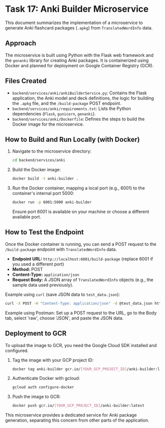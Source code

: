 # Task 17: Anki Builder Microservice

This document summarizes the implementation of a microservice to generate Anki flashcard packages (`.apkg`) from `TranslatedWordInfo` data.

## Approach

The microservice is built using Python with the Flask web framework and the `genanki` library for creating Anki packages. It is containerized using Docker and planned for deployment on Google Container Registry (GCR).

## Files Created

- `backend/services/anki/ankiBuilderService.py`: Contains the Flask application, the Anki model and deck definitions, the logic for building the `.apkg` file, and the `/build-package` POST endpoint.
- `backend/services/anki/requirements.txt`: Lists the Python dependencies (`Flask`, `gunicorn`, `genanki`).
- `backend/services/anki/Dockerfile`: Defines the steps to build the Docker image for the microservice.

## How to Build and Run Locally (with Docker)

1.  Navigate to the microservice directory:
    ```bash
    cd backend/services/anki
    ```
2.  Build the Docker image:
    ```bash
    docker build -t anki-builder .
    ```
3.  Run the Docker container, mapping a local port (e.g., 6001) to the container's internal port 5000:
    ```bash
    docker run -p 6001:5000 anki-builder
    ```
    Ensure port 6001 is available on your machine or choose a different available port.

## How to Test the Endpoint

Once the Docker container is running, you can send a POST request to the `/build-package` endpoint with `TranslatedWordInfo` data.

- **Endpoint URL:** `http://localhost:6001/build-package` (replace 6001 if you used a different port)
- **Method:** POST
- **Content-Type:** `application/json`
- **Request Body:** A JSON array of `TranslatedWordInfo` objects (e.g., the sample data used previously).

Example using `curl` (save JSON data to `test_data.json`):
```bash
curl -X POST -H "Content-Type: application/json" -d @test_data.json http://localhost:6001/build-package --output webtoon_anki_package.apkg
```

Example using Postman: Set up a POST request to the URL, go to the Body tab, select 'raw', choose 'JSON', and paste the JSON data.

## Deployment to GCR

To upload the image to GCR, you need the Google Cloud SDK installed and configured.

1.  Tag the image with your GCP project ID:
    ```bash
    docker tag anki-builder gcr.io/[YOUR_GCP_PROJECT_ID]/anki-builder:latest
    ```
2.  Authenticate Docker with gcloud:
    ```bash
    gcloud auth configure-docker
    ```
3.  Push the image to GCR:
    ```bash
    docker push gcr.io/[YOUR_GCP_PROJECT_ID]/anki-builder:latest
    ```

This microservice provides a dedicated service for Anki package generation, separating this concern from other parts of the application. 